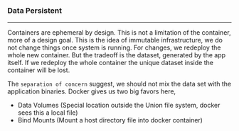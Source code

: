 ### Data Persistent

---

Containers are ephemeral by design. This is not a limitation of the container, more of a design goal. This is the idea of immutable infrastructure, we do not change things once system is running. For changes, we redeploy the whole new container. But the tradeoff is the dataset, generated by the app itself. If we redeploy the whole container the unique dataset inside the container will be lost.

The `separation of concern` suggest, we should not mix the data set with the application binaries. Docker gives us two big favors here,

- Data Volumes (Special location outside the Union file system, docker sees this a local file)
- Bind Mounts (Mount a host directory file into docker container)
